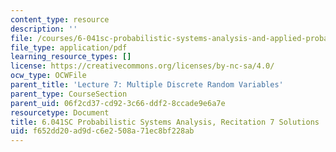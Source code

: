 ```yaml
---
content_type: resource
description: ''
file: /courses/6-041sc-probabilistic-systems-analysis-and-applied-probability-fall-2013/f652dd20ad9dc6e2508a71ec8bf228ab_MIT6_041SCF13_rec07_sol.pdf
file_type: application/pdf
learning_resource_types: []
license: https://creativecommons.org/licenses/by-nc-sa/4.0/
ocw_type: OCWFile
parent_title: 'Lecture 7: Multiple Discrete Random Variables'
parent_type: CourseSection
parent_uid: 06f2cd37-cd92-3c66-ddf2-8ccade9e6a7e
resourcetype: Document
title: 6.041SC Probabilistic Systems Analysis, Recitation 7 Solutions
uid: f652dd20-ad9d-c6e2-508a-71ec8bf228ab
---
```

